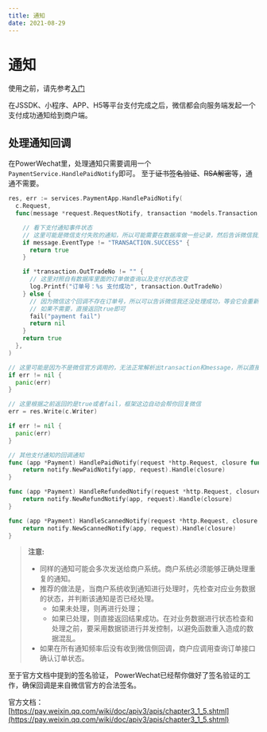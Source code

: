 ```yaml
---
title: 通知
date: 2021-08-29
---
```


# 通知

使用之前，请先参考[入门](./index)

在JSSDK、小程序、APP、H5等平台支付完成之后，微信都会向服务端发起一个支付成功通知给到商户端。

## 处理通知回调

在PowerWechat里，处理通知只需要调用一个`PaymentService.HandlePaidNotify`即可。 至于~~证书签名验证~~、~~RSA解密~~等，通通不需要。
``` go
res, err := services.PaymentApp.HandlePaidNotify(
  c.Request,
  func(message *request.RequestNotify, transaction *models.Transaction, fail func(message string)) interface{} {

    // 看下支付通知事件状态
    // 这里可能是微信支付失败的通知，所以可能需要在数据库做一些记录，然后告诉微信我处理完成了。
    if message.EventType != "TRANSACTION.SUCCESS" {
      return true
    }

    if *transaction.OutTradeNo != "" {
      // 这里对照自有数据库里面的订单做查询以及支付状态改变
      log.Printf("订单号：%s 支付成功", transaction.OutTradeNo)
    } else {
      // 因为微信这个回调不存在订单号，所以可以告诉微信我还没处理成功，等会它会重新发起通知
      // 如果不需要，直接返回true即可
      fail("payment fail")
      return nil
    }
    return true
  },
)

// 这里可能是因为不是微信官方调用的，无法正常解析出transaction和message，所以直接抛错。
if err != nil {
  panic(err)
}

// 这里根据之前返回的是true或者fail，框架这边自动会帮你回复微信
err = res.Write(c.Writer)

if err != nil {
  panic(err)
}
```


``` go
// 其他支付通知的回调通知
func (app *Payment) HandlePaidNotify(request *http.Request, closure func(message *request.RequestNotify, transaction *models.Transaction, fail func(message string)) interface{}) (*response.HttpResponse, error) {
	return notify.NewPaidNotify(app, request).Handle(closure)
}

func (app *Payment) HandleRefundedNotify(request *http.Request, closure func(message *request.RequestNotify, transaction *models.Refund, fail func(message string)) interface{}) (*response.HttpResponse, error) {
	return notify.NewRefundNotify(app, request).Handle(closure)
}

func (app *Payment) HandleScannedNotify(request *http.Request, closure func(message *request.RequestNotify, fail func(message string), alert func(message string)) interface{}) (*response.HttpResponse, error) {
	return notify.NewScannedNotify(app, request).Handle(closure)
}

```

> **注意:** 
> * 同样的通知可能会多次发送给商户系统。商户系统必须能够正确处理重复的通知。
> * 推荐的做法是，当商户系统收到通知进行处理时，先检查对应业务数据的状态，并判断该通知是否已经处理。
>   * 如果未处理，则再进行处理；
>   * 如果已处理，则直接返回结果成功。在对业务数据进行状态检查和处理之前，要采用数据锁进行并发控制，以避免函数重入造成的数据混乱。
> * 如果在所有通知频率后没有收到微信侧回调，商户应调用查询订单接口确认订单状态。

至于官方文档中提到的签名验证， PowerWechat已经帮你做好了签名验证的工作，确保回调是来自微信官方的合法签名。

官方文档： [https://pay.weixin.qq.com/wiki/doc/apiv3/apis/chapter3_1_5.shtml](https://pay.weixin.qq.com/wiki/doc/apiv3/apis/chapter3_1_5.shtml)
